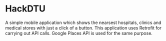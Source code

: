 # HackDTU
A simple mobile application which shows the nearsest hospitals, clinics and medical stores with just a click of a button. This application uses Retrofit for carrying out API calls. Google Places API is used for the same purpose. 
